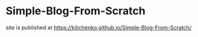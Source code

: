 # Simple-Blog-From-Scratch
site is published at https://kilichenko.github.io/Simple-Blog-From-Scratch/
